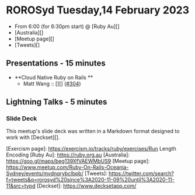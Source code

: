 # ROROSyd Tuesday,14 February 2023

- From 6:00 (for 6:30pm start) @ [Ruby Au][]
- [Australia][]
- [Meetup page][]
- [Tweets][]

## Presentations - 15 minutes

- **Cloud Native Ruby on Rails **
  - Matt Wang :: [][] ([#304][])

## Lightning Talks - 5 minutes


### Slide Deck

This meetup's slide deck was written in a Markdown format designed to work with
[Deckset][].

[#304]: https://github.com/rails-oceania/roro/issues/304
[Exercism page]: https://exercism.io/tracks/ruby/exercises/Run Length Encoding
[Ruby Au]: https://ruby.org.au
[Australia]: https://goo.gl/maps/beg139XfVAEWMbUS9
[Meetup page]: https://www.meetup.com/Ruby-On-Rails-Oceania-Sydney/events/mvdnqrybclbpb/
[Tweets]: https://twitter.com/search?f=tweets&q=rorosyd%20since%3A2020-11-09%20until%3A2020-11-11&src=typd
[Deckset]: https://www.decksetapp.com/
